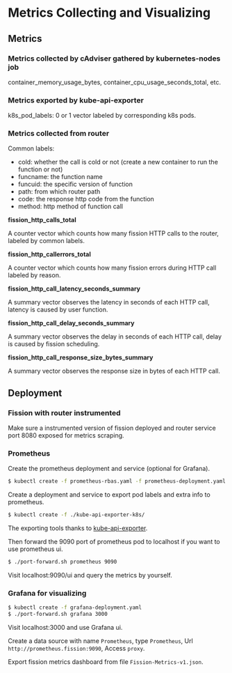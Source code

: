 # Metrics Collecting and Visualizing

## Metrics

### Metrics collected by cAdviser gathered by kubernetes-nodes job

container_memory_usage_bytes, container_cpu_usage_seconds_total, etc.

### Metrics exported by kube-api-exporter

k8s_pod_labels: 0 or 1 vector labeled by corresponding k8s pods.

### Metrics collected from router

Common labels:
- cold: whether the call is cold or not (create a new container to run the function or not)
- funcname: the function name
- funcuid: the specific version of function
- path: from which router path
- code: the response http code from the function
- method: http method of function call

**fission_http_calls_total**

A counter vector which counts how many fission HTTP calls to the router, labeled by common labels.

**fission_http_callerrors_total**

A counter vector which counts how many fission errors during HTTP call labeled by reason.

**fission_http_call_latency_seconds_summary**

A summary vector observes the latency in seconds of each HTTP call, latency is caused by user function.

**fission_http_call_delay_seconds_summary**

A summary vector observes the delay in seconds of each HTTP call, delay is caused by fission scheduling.

**fission_http_call_response_size_bytes_summary**

A summary vector observes the response size in bytes of each HTTP call.


## Deployment

### Fission with router instrumented

Make sure a instrumented version of fission deployed
and router service port 8080 exposed for metrics scraping.

### Prometheus

Create the prometheus deployment and service (optional for Grafana).

```bash
$ kubectl create -f prometheus-rbas.yaml -f prometheus-deployment.yaml -f prometheus-svc.yaml
```

Create a deployment and service to export pod labels and extra info to prometheus.

```bash
$ kubectl create -f ./kube-api-exporter-k8s/
```

The exporting tools thanks to [kube-api-exporter](https://github.com/tomwilkie/kube-api-exporter).

Then forward the 9090 port of prometheus pod to localhost
if you want to use prometheus ui.

```bash
$ ./port-forward.sh prometheus 9090
```

Visit localhost:9090/ui and query the metrics by yourself.

### Grafana for visualizing

```bash
$ kubectl create -f grafana-deployment.yaml
$ ./port-forward.sh grafana 3000
```

Visit localhost:3000 and use Grafana ui.

Create a data source with name `Prometheus`, type `Prometheus`,
Url `http://prometheus.fission:9090`, Access `proxy`.

Export fission metrics dashboard from file `Fission-Metrics-v1.json`.